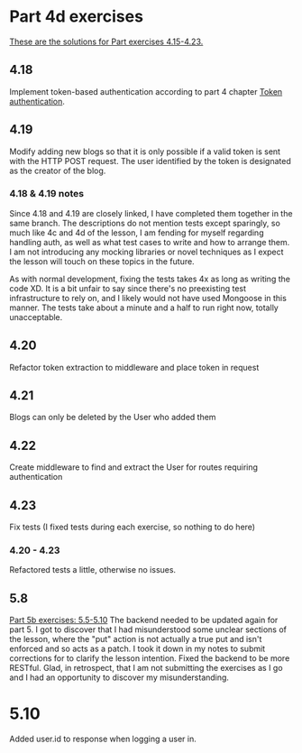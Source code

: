 # Part 4d exercises

[These are the solutions for Part exercises 4.15-4.23.](https://fullstackopen.com/en/part4/token_authentication#exercises-4-15-4-23)


## 4.18
Implement token-based authentication according to part 4 chapter [Token authentication](https://fullstackopen.com/en/part4/token_authentication).

## 4.19
Modify adding new blogs so that it is only possible if a valid token is sent with the HTTP POST request. The user identified by the token is designated as the creator of the blog.

### 4.18 & 4.19 notes
Since 4.18 and 4.19 are closely linked, I have completed them together in the same branch.
The descriptions do not mention tests except sparingly, so much like 4c and 4d of the lesson, I am fending for myself regarding handling auth, as well as what test cases to write and how to arrange them. I am not introducing any mocking libraries or novel techniques as I expect the lesson will touch on these topics in the future.

As with normal development, fixing the tests takes 4x as long as writing the code XD. It is a bit unfair to say since there's no preexisting test infrastructure to rely on, and I likely would not have used Mongoose in this manner. The tests take about a minute and a half to run right now, totally unacceptable.

## 4.20
Refactor token extraction to middleware and place token in request

## 4.21
Blogs can only be deleted by the User who added them

## 4.22
Create middleware to find and extract the User for routes requiring authentication

## 4.23
Fix tests (I fixed tests during each exercise, so nothing to do here)

### 4.20 - 4.23
Refactored tests a little, otherwise no issues.

## 5.8
[Part 5b exercises: 5.5-5.10](https://fullstackopen.com/en/part5/props_children_and_proptypes#exercises-5-5-5-10)
The backend needed to be updated again for part 5. I got to discover that I had misunderstood some unclear sections of the lesson, where the "put" action is not actually a true put and isn't enforced and so acts as a patch. I took it down in my notes to submit corrections for to clarify the lesson intention. Fixed the backend to be more RESTful. Glad, in retrospect, that I am not submitting the exercises as I go and I had an opportunity to discover my misunderstanding.

# 5.10
Added user.id to response when logging a user in.
